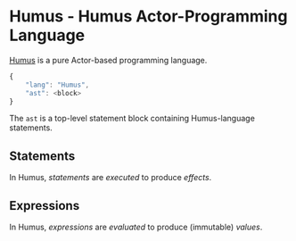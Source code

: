 # Humus - Humus Actor-Programming Language

[Humus](http://www.dalnefre.com/wp/humus/) is a pure Actor-based programming language.

```javascript
{
    "lang": "Humus",
    "ast": <block>
}
```

The `ast` is a top-level statement block containing Humus-language statements.

## Statements

In Humus, _statements_ are _executed_ to produce _effects_.

## Expressions

In Humus, _expressions_ are _evaluated_ to produce (immutable) _values_.
